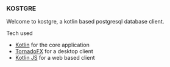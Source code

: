 ### KOSTGRE

Welcome to kostgre, a kotlin based postgresql database client. 

Tech used
- [Kotlin](https://kotlinlang.org/) for the core application
- [TornadoFX](https://github.com/edvin/tornadofx) for a desktop client
- [Kotlin JS](https://kotlinlang.org/docs/reference/js-overview.html) for a web based client